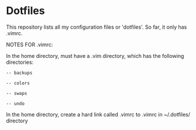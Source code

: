 # Dotfiles
This repository lists all my configuration files or 'dotfiles'. So far, it only has .vimrc.

NOTES FOR .vimrc:
  
  In the home directory, must have a .vim directory, which has the following directories:
  
    -- backups
  
    -- colors
  
    -- swaps
  
    -- undo
  
  In the home directory, create a hard link called .vimrc to .vimrc in ~/.dotfiles/ directory 
